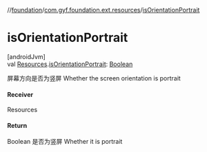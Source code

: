 //[foundation](../../index.md)/[com.gyf.foundation.ext.resources](index.md)/[isOrientationPortrait](is-orientation-portrait.md)

# isOrientationPortrait

[androidJvm]\
val [Resources](https://developer.android.com/reference/kotlin/android/content/res/Resources.html).[isOrientationPortrait](is-orientation-portrait.md): [Boolean](https://kotlinlang.org/api/core/kotlin-stdlib/kotlin/-boolean/index.html)

屏幕方向是否为竖屏 Whether the screen orientation is portrait

#### Receiver

Resources

#### Return

Boolean 是否为竖屏     Whether it is portrait